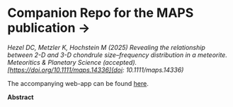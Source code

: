 # Companion Repo for the MAPS publication ->  
*Hezel DC, Metzler K, Hochstein M (2025) Revealing the relationship between 2-D and 3-D chondrule size–frequency distribution in a meteorite. Meteoritics & Planetary Science (accepted).  [https://doi.org/10.1111/maps.14336](doi: 10.1111/maps.14336)*  

The accompanying web-app can be found [here](https://chondrule-2d3d-model.streamlit.app).

**Abstract**
